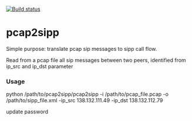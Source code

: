 [![Build status](https://api.travis-ci.org/superfast1979/pcap2sipp.svg?branch=master)](https://travis-ci.org/superfast1979)

# pcap2sipp
Simple purpose: translate pcap sip messages to sipp call flow.

Read from a pcap file all sip messages between two peers, identified from ip_src and ip_dst parameter

### Usage
python /path/to/pcap2sipp/pcap2sipp -i /path/to/pcap_file.pcap -o /path/to/sipp_file.xml -ip_src 138.132.111.49 -ip_dst 138.132.112.79

update password



